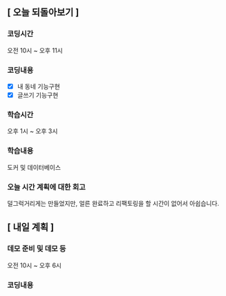 ## [ 오늘 되돌아보기 ]

### 코딩시간

오전 10시 ~ 오후 11시

### 코딩내용

- [x] 내 동네 기능구현
- [x] 글쓰기 기능구현

### 학습시간

오후 1시 ~ 오후 3시

### 학습내용

도커 및 데이터베이스

### 오늘 시간 계획에 대한 회고

덜그럭거리게는 만들었지만, 얼른 완료하고 리팩토링을 할 시간이 없어서 아쉽습니다.

## [ 내일 계획 ]

### 데모 준비 및 데모 등

오전 10시 ~ 오후 6시

### 코딩내용
